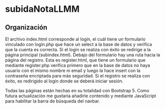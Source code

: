 # subidaNotaLLMM

## Organización

El archivo index.html corresponde al login, el cuál tiene un formulario vinculado con login.php que hace un select a la base de datos y verifica que la cuenta es correcta.
Si el login se realiza con éxito se redirige a la página principal (subindex.html). Debajo del formulario hay una ruta hacia la página del registro.
Esta es register.html, que tiene un formulario que mediante register.php verifica primero que en la base de datos no haya usuario con el mismo nombre
ni email y luego la hace insert con la contraseña encriptada para más seguridad. Si el registro se realiza con éxito, es redirigido al login donde se deberá
iniciar sesión.

Todas las páginas están hechas en su totalidad con Bootstrap 5. Como futura actualización me gustaría añadirle contenido y mediante JavaScript para habilitar
la barra de búsqueda del navbar.
